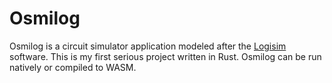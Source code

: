 # Osmilog
Osmilog is a circuit simulator application modeled after the [Logisim](http://www.cburch.com/logisim/) software. This is my first serious project written in Rust. 
Osmilog can be run natively or compiled to WASM. 
